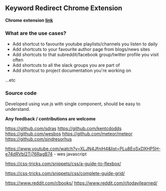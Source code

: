 ## Keyword Redirect Chrome Extension

**Chrome extension [link ](https://chrome.google.com/webstore/detail/keyword-redirect/okmndadncjgigahlgcbgenaoecagebhh)**

### What are the use cases?

- Add shortcut to favourite youtube playlists/channels you listen to daily
- Add shortcuts to your favourite author page from blogs/news sites
- Add shortcuts to that subreddit/facebook group/twitter profile you visit often
- Add shortcuts to all the slack groups you are part of
- Add shortcut to project documentation you're working on

...etc

### Source code

Developed using vue.js with single component, should be easy to understand.

**Any feedback / contributions are welcome**

https://github.com/sdras
https://github.com/kentcdodds
https://github.com/wesbos
https://github.com/meteor/meteor
https://github.com/sindresorhus

https://www.youtube.com/watch?v=XLJN4JfniH4&list=PLu8EoSxDXHP5H-e74dRVbl2Tj76RagB74 - wes javascript

https://css-tricks.com/snippets/css/a-guide-to-flexbox/

https://css-tricks.com/snippets/css/complete-guide-grid/

https://www.reddit.com/r/books/
https://www.reddit.com/r/todayilearned/
